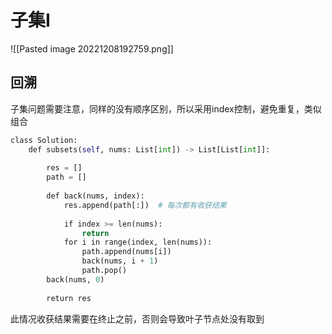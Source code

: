 # 子集I

![[Pasted image 20221208192759.png]]

## 回溯

子集问题需要注意，同样的没有顺序区别，所以采用index控制，避免重复，类似组合

```python
class Solution:
	def subsets(self, nums: List[int]) -> List[List[int]]:
	
		res = []
		path = []
	
		def back(nums, index):
			res.append(path[:])  # 每次都有收获结果
	
			if index >= len(nums):
				return
			for i in range(index, len(nums)):
				path.append(nums[i])
				back(nums, i + 1)
				path.pop()
		back(nums, 0)
	
		return res
```

此情况收获结果需要在终止之前，否则会导致叶子节点处没有取到